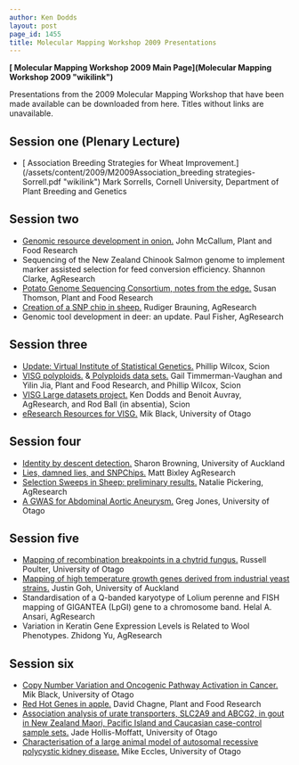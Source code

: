 ```yaml
---
author: Ken Dodds
layout: post
page_id: 1455
title: Molecular Mapping Workshop 2009 Presentations
---
```

**[ Molecular Mapping Workshop 2009 Main Page](Molecular Mapping Workshop 2009 "wikilink")**

Presentations from the 2009 Molecular Mapping Workshop that have been made available can be downloaded from here. Titles without links are unavailable.

## Session one (Plenary Lecture)

-   [ Association Breeding Strategies for Wheat Improvement.](/assets/content/2009/M2009Association_breeding strategies-Sorrell.pdf "wikilink") Mark Sorrells, Cornell University, Department of Plant Breeding and Genetics

## Session two

-   [ Genomic resource development in onion.](/assets/content/2009/M2009Genomic_resource_development_in_onion-McCallum.pdf "wikilink") John McCallum, Plant and Food Research
-   Sequencing of the New Zealand Chinook Salmon genome to implement marker assisted selection for feed conversion efficiency. Shannon Clarke, AgResearch
-   [ Potato Genome Sequencing Consortium, notes from the edge.](/assets/content/2009/M2009Potato_genome_sequencing_-Thomson.pdf "wikilink") Susan Thomson, Plant and Food Research
-   [ Creation of a SNP chip in sheep.](/assets/content/2009/M2009CREATION_OF_A_SNP_CHIP_IN_SHEEP-Brauning.pdf "wikilink") Rudiger Brauning, AgResearch
-   Genomic tool development in deer: an update. Paul Fisher, AgResearch

## Session three

-   [ Update: Virtual Institute of Statistical Genetics.](/assets/content/2009/M2009VISG_update_2.pdf "wikilink") Phillip Wilcox, Scion
-   [ VISG polyploids.](/assets/content/2009/M2009VISG_Polyploids_Project_update.pdf "wikilink") &[ Polyploids data sets.](/assets/content/2009/M2009VISG_Polyploids_data.pdf "wikilink") Gail Timmerman-Vaughan and Yilin Jia, Plant and Food Research, and Phillip Wilcox, Scion
-   [ VISG Large datasets project.](/assets/content/2009/M2009VISG_Large_datasets.pdf "wikilink") Ken Dodds and Benoit Auvray, AgResearch, and Rod Ball (in absentia), Scion
-   [ eResearch Resources for VISG.](/assets/content/2009/M2009EResearch_resources_for_VISG-Black.pdf "wikilink") Mik Black, University of Otago

## Session four

-   [ Identity by descent detection.](/assets/content/2009/M2009Identity_by_descent_detection-Browning.pdf "wikilink") Sharon Browning, University of Auckland
-   [ Lies, damned lies, and SNPChips.](/assets/content/2009/M2009Lies_damned_lies_and_SNP_chips_-Bixley.pdf "wikilink") Matt Bixley AgResearch
-   [ Selection Sweeps in Sheep: preliminary results.](/assets/content/2009/M2009Selection_Sweeps_in_Sheep_-_preliminary_results_-Pickering.pdf "wikilink") Natalie Pickering, AgResearch
-   [ A GWAS for Abdominal Aortic Aneurysm.](/assets/content/2009/M2009GWAS_for_Abdominal_Aortic_Aneurysm-Jones.pdf "wikilink") Greg Jones, University of Otago

## Session five

-   [ Mapping of recombination breakpoints in a chytrid fungus.](/assets/content/2009/M2009Mapping_of_recomb_breakpoints--Poulter.pdf "wikilink") Russell Poulter, University of Otago
-   [ Mapping of high temperature growth genes derived from industrial yeast strains.](/assets/content/2009/M2009Mapping_of_high_temp_growth_genes-Goh.pdf "wikilink") Justin Goh, University of Auckland
-   Standardisation of a Q-banded karyotype of Lolium perenne and FISH mapping of GIGANTEA (LpGI) gene to a chromosome band. Helal A. Ansari, AgResearch
-   Variation in Keratin Gene Expression Levels is Related to Wool Phenotypes. Zhidong Yu, AgResearch

## Session six

-   [ Copy Number Variation and Oncogenic Pathway Activation in Cancer.](/assets/content/2009/M2009Copy_number_variation--Black.pdf "wikilink") Mik Black, University of Otago
-   [ Red Hot Genes in apple.](/assets/content/2009/M2009Red_Hot_genes_in_apple-Chagne.pdf "wikilink") David Chagne, Plant and Food Research
-   [ Association analysis of urate transporters, SLC2A9 and ABCG2, in gout in New Zealand Maori, Pacific Island and Caucasian case-control sample sets.](/assets/content/2009/M2009Association_analysis_of_urate_transp--Hollis-Moffatt.pdf "wikilink") Jade Hollis-Moffatt, University of Otago
-   [ Characterisation of a large animal model of autosomal recessive polycystic kidney disease.](/assets/content/2009/M2009Characterisation_of_a_large_animal_model--Eccles.pdf "wikilink") Mike Eccles, University of Otago
